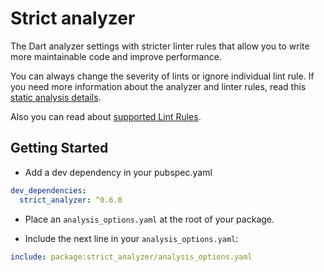 # Strict analyzer

The Dart analyzer settings with stricter linter rules that allow you to write more maintainable code and improve performance.

You can always change the severity of lints or ignore individual lint rule. If you need more information about the analyzer and linter rules, read this [static analysis details](https://dart.dev/guides/language/analysis-options).

Also you can read about [supported Lint Rules](https://dart-lang.github.io/linter/lints/).

## Getting Started

- Add a dev dependency in your pubspec.yaml

```yaml
dev_dependencies:
  strict_analyzer: ^0.6.0
```

- Place an `analysis_options.yaml` at the root of your package.

- Include the next line in your `analysis_options.yaml`:

```yaml
include: package:strict_analyzer/analysis_options.yaml
```